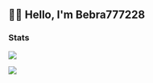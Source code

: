 ## 👋🏻 Hello, I'm Bebra777228

### Stats
![](https://github-readme-stats.vercel.app/api?username=Bebra777228&show_icons=true&theme=dark#gh-dark-mode-only)

<img src="https://counter.seku.su/cmoe?name=Bebra777228&theme=r34" />
